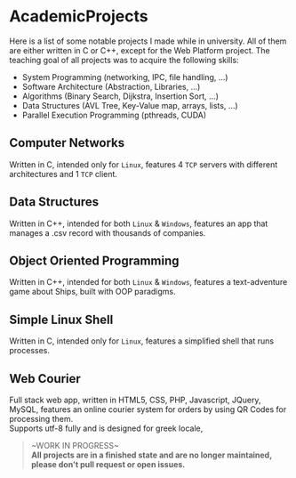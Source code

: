 # AcademicProjects

Here is a list of some notable projects I made while in university.
All of them are either written in C or C++, except for the Web Platform project.
The teaching goal of all projects was to acquire the following skills:

* System Programming (networking, IPC, file handling, ...)
* Software Architecture (Abstraction, Libraries, ...)
* Algorithms (Binary Search, Dijkstra, Insertion Sort, ...)
* Data Structures (AVL Tree, Key-Value map, arrays, lists, ...)
* Parallel Execution Programming (pthreads, CUDA)

## Computer Networks
Written in C, intended only for `Linux`, features 4 `TCP` servers with different architectures and 1 `TCP` client.

## Data Structures
Written in C++, intended for both `Linux` & `Windows`, features an app that manages a .csv record with thousands of companies.

## Object Oriented Programming
Written in C++, intended for both `Linux` & `Windows`, features a text-adventure game about Ships, built with OOP paradigms.

## Simple Linux Shell
Written in C, intended only for `Linux`, features a simplified shell that runs processes.

## Web Courier
Full stack web app, written in HTML5, CSS, PHP, Javascript, JQuery, MySQL, 
features an online courier system for orders by using QR Codes for processing them.  
Supports utf-8 fully and is designed for greek locale,  

> ~WORK IN PROGRESS~  
> **All projects are in a finished state and are no longer maintained, please don't pull request or open issues.**
